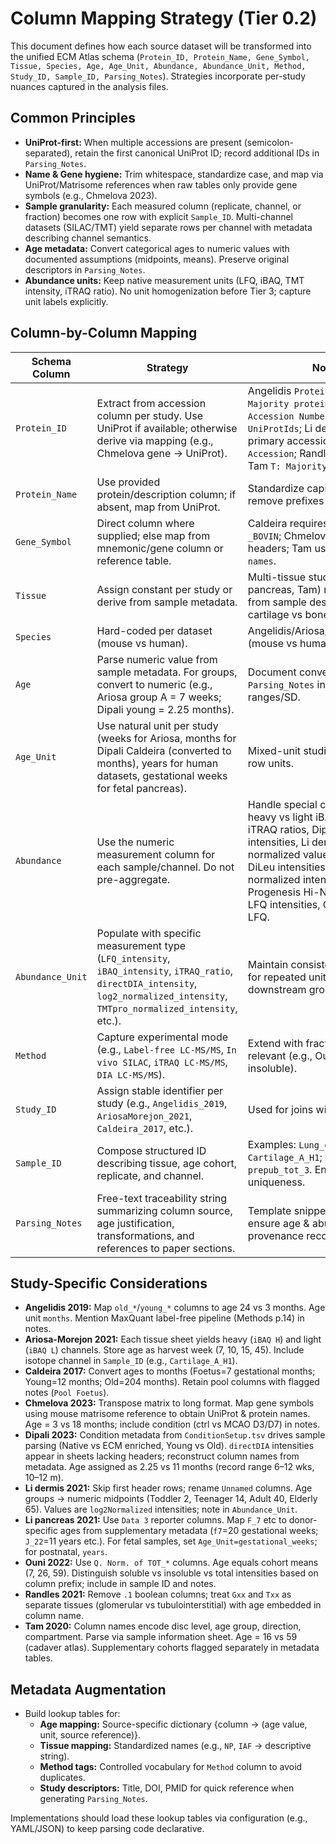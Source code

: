 # Column Mapping Strategy (Tier 0.2)

This document defines how each source dataset will be transformed into the unified ECM Atlas schema (`Protein_ID, Protein_Name, Gene_Symbol, Tissue, Species, Age, Age_Unit, Abundance, Abundance_Unit, Method, Study_ID, Sample_ID, Parsing_Notes`). Strategies incorporate per-study nuances captured in the analysis files.

## Common Principles
- **UniProt-first:** When multiple accessions are present (semicolon-separated), retain the first canonical UniProt ID; record additional IDs in `Parsing_Notes`.
- **Name & Gene hygiene:** Trim whitespace, standardize case, and map via UniProt/Matrisome references when raw tables only provide gene symbols (e.g., Chmelova 2023).
- **Sample granularity:** Each measured column (replicate, channel, or fraction) becomes one row with explicit `Sample_ID`. Multi-channel datasets (SILAC/TMT) yield separate rows per channel with metadata describing channel semantics.
- **Age metadata:** Convert categorical ages to numeric values with documented assumptions (midpoints, means). Preserve original descriptors in `Parsing_Notes`.
- **Abundance units:** Keep native measurement units (LFQ, iBAQ, TMT intensity, iTRAQ ratio). No unit homogenization before Tier 3; capture unit labels explicitly.

## Column-by-Column Mapping

| Schema Column | Strategy | Notes |
|---------------|----------|-------|
| `Protein_ID` | Extract from accession column per study. Use UniProt if available; otherwise derive via mapping (e.g., Chmelova gene → UniProt). | Angelidis `Protein IDs`; Ariosa `Majority protein IDs`; Caldeira `Accession Number`; Dipali `UniProtIds`; Li dermis/pancreas primary accession fields; Ouni `Accession`; Randles `Accession`; Tam `T: Majority protein IDs`. |
| `Protein_Name` | Use provided protein/description column; if absent, map from UniProt. | Standardize capitalization, remove prefixes like `T:`. |
| `Gene_Symbol` | Direct column where supplied; else map from mnemonic/gene column or reference table. | Caldeira requires trimming `_BOVIN`; Chmelova uses gene headers; Tam uses `T: Gene names`. |
| `Tissue` | Assign constant per study or derive from sample metadata. | Multi-tissue studies (Ariosa, Li pancreas, Tam) require values from sample descriptors (e.g., cartilage vs bone, NP vs OAF). |
| `Species` | Hard-coded per dataset (mouse vs human). | Angelidis/Ariosa/Chmelova/Dipali (mouse vs human) etc. |
| `Age` | Parse numeric value from sample metadata. For groups, convert to numeric (e.g., Ariosa group A = 7 weeks; Dipali young = 2.25 months). | Document conversion logic in `Parsing_Notes` including ranges/SD. |
| `Age_Unit` | Use natural unit per study (weeks for Ariosa, months for Dipali Caldeira (converted to months), years for human datasets, gestational weeks for fetal pancreas). | Mixed-unit studies store per-row units. |
| `Abundance` | Use the numeric measurement column for each sample/channel. Do not pre-aggregate. | Handle special cases: Ariosa heavy vs light iBAQ, Caldeira iTRAQ ratios, Dipali directDIA intensities, Li dermis log2 normalized values, Li pancreas DiLeu intensities, Ouni TMT normalized intensities, Randles Progenesis Hi-N intensities, Tam LFQ intensities, Chmelova log2 LFQ. |
| `Abundance_Unit` | Populate with specific measurement type (`LFQ_intensity`, `iBAQ_intensity`, `iTRAQ_ratio`, `directDIA_intensity`, `log2_normalized_intensity`, `TMTpro_normalized_intensity`, etc.). | Maintain consistent vocabulary for repeated units to facilitate downstream grouping. |
| `Method` | Capture experimental mode (e.g., `Label-free LC-MS/MS`, `In vivo SILAC`, `iTRAQ LC-MS/MS`, `DIA LC-MS/MS`). | Extend with fraction details if relevant (e.g., Ouni soluble vs insoluble). |
| `Study_ID` | Assign stable identifier per study (e.g., `Angelidis_2019`, `AriosaMorejon_2021`, `Caldeira_2017`, etc.). | Used for joins with metadata. |
| `Sample_ID` | Compose structured ID describing tissue, age cohort, replicate, and channel. | Examples: `Lung_old_1`; `Cartilage_A_H1`; `NP_old_L3L_A`; `prepub_tot_3`. Ensure uniqueness. |
| `Parsing_Notes` | Free-text traceability string summarizing column source, age justification, transformations, and references to paper sections. | Template snippet per study to ensure age & abundance provenance recorded. |

## Study-Specific Considerations

- **Angelidis 2019:** Map `old_*`/`young_*` columns to age 24 vs 3 months. Age unit `months`. Mention MaxQuant label-free pipeline (Methods p.14) in notes.
- **Ariosa-Morejon 2021:** Each tissue sheet yields heavy (`iBAQ H`) and light (`iBAQ L`) channels. Store age as harvest week (7, 10, 15, 45). Include isotope channel in `Sample_ID` (e.g., `Cartilage_A_H1`).
- **Caldeira 2017:** Convert ages to months (Foetus=7 gestational months; Young=12 months; Old=204 months). Retain pool columns with flagged notes (`Pool Foetus`).
- **Chmelova 2023:** Transpose matrix to long format. Map gene symbols using mouse matrisome reference to obtain UniProt & protein names. Age = 3 vs 18 months; include condition (ctrl vs MCAO D3/D7) in notes.
- **Dipali 2023:** Condition metadata from `ConditionSetup.tsv` drives sample parsing (Native vs ECM enriched, Young vs Old). `directDIA` intensities appear in sheets lacking headers; reconstruct column names from metadata. Age assigned as 2.25 vs 11 months (record range 6–12 wks, 10–12 m).
- **Li dermis 2021:** Skip first header rows; rename `Unnamed` columns. Age groups -> numeric midpoints (Toddler 2, Teenager 14, Adult 40, Elderly 65). Values are `log2Normalized` intensities; note in `Abundance_Unit`.
- **Li pancreas 2021:** Use `Data 3` reporter columns. Map `F_7` etc to donor-specific ages from supplementary metadata (`f7`=20 gestational weeks; `J_22`=11 years etc.). For fetal samples, set `Age_Unit=gestational_weeks`; for postnatal, `years`.
- **Ouni 2022:** Use `Q. Norm. of TOT_*` columns. Age equals cohort means (7, 26, 59). Distinguish soluble vs insoluble vs total intensities based on column prefix; include in sample ID and notes.
- **Randles 2021:** Remove `.1` boolean columns; treat `Gxx` and `Txx` as separate tissues (glomerular vs tubulointerstitial) with age embedded in column name.
- **Tam 2020:** Column names encode disc level, age group, direction, compartment. Parse via sample information sheet. Age = 16 vs 59 (cadaver atlas). Supplementary cohorts flagged separately in metadata tables.

## Metadata Augmentation
- Build lookup tables for:
  - **Age mapping:** Source-specific dictionary {column → (age value, unit, source reference)}.
  - **Tissue mapping:** Standardized names (e.g., `NP`, `IAF` → descriptive string).
  - **Method tags:** Controlled vocabulary for `Method` column to avoid duplicates.
  - **Study descriptors:** Title, DOI, PMID for quick reference when generating `Parsing_Notes`.

Implementations should load these lookup tables via configuration (e.g., YAML/JSON) to keep parsing code declarative.
